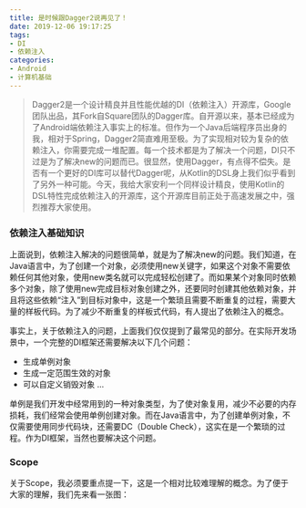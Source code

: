 ```yaml
---
title: 是时候跟Dagger2说再见了！
date: 2019-12-06 19:17:25
tags:
- DI
- 依赖注入
categories:
- Android
- 计算机基础
---
```


> Dagger2是一个设计精良并且性能优越的DI（依赖注入）开源库，Google团队出品，其Fork自Square团队的Dagger库。自开源以来，基本已经成为了Android端依赖注入事实上的标准。但作为一个Java后端程序员出身的我，相对于Spring，Dagger2简直难用至极。为了实现相对较为复杂的依赖注入，你需要完成一堆配置。每一个技术都是为了解决一个问题，DI只不过是为了解决new的问题而已。很显然，使用Dagger，有点得不偿失。是否有一个更好的DI库可以替代Dagger呢，从Kotlin的DSL身上我们似乎看到了另外一种可能。今天，我给大家安利一个同样设计精良，使用Kotlin的DSL特性完成依赖注入的开源库，这个开源库目前正处于高速发展之中，强烈推荐大家使用。

<!-- more -->

### 依赖注入基础知识

上面说到，依赖注入解决的问题很简单，就是为了解决new的问题。我们知道，在Java语言中，为了创建一个对象，必须使用new关键字，如果这个对象不需要依赖任何其他对象，使用new类名就可以完成轻松创建了。而如果某个对象同时依赖多个对象，除了使用new完成目标对象创建之外，还要同时创建其他依赖对象，并且将这些依赖“注入”到目标对象中，这是一个繁琐且需要不断重复的过程，需要大量的样板代码。为了减少不断重复的样板式代码，有人提出了依赖注入的概念。

事实上，关于依赖注入的问题，上面我们仅仅提到了最常见的部分。在实际开发场景中，一个完整的DI框架还需要解决以下几个问题：

* 生成单例对象
* 生成一定范围生效的对象
* 可以自定义销毁对象
...


单例是我们开发中经常用到的一种对象类型，为了使对象复用，减少不必要的内存损耗，我们经常会使用单例创建对象。而在Java语言中，为了创建单例对象，不仅需要使用同步代码块，还需要DC（Double Check），这实在是一个繁琐的过程。作为DI框架，当然也要解决这个问题。

### Scope
关于Scope，我必须要重点提一下，这是一个相对比较难理解的概念。为了便于大家的理解，我们先来看一张图：


